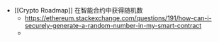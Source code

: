 - [[Crypto Roadmap]] 在智能合约中获得随机数
	- https://ethereum.stackexchange.com/questions/191/how-can-i-securely-generate-a-random-number-in-my-smart-contract
	-